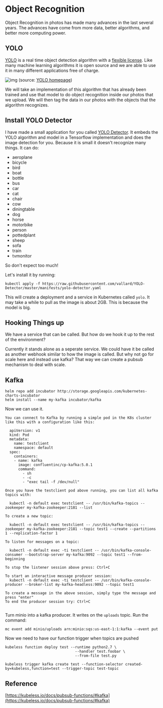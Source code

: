 # Object Recognition

Object Recognition in photos has made many advances in the last several years.  The advances have come from more data, better algorithms, and better more computing power. 

## YOLO

[YOLO](https://pjreddie.com/darknet/yolo/) is a real time object detection algorithm with a [flexible license](https://github.com/pjreddie/darknet/blob/master/LICENSE.fuck).  Like many machine learning algorithms it is open source and we are able to use it in many different applications free of charge. 

![img](https://pjreddie.com/media/image/Screen_Shot_2018-03-24_at_10.48.42_PM.png)
(source: [YOLO homepage](https://pjreddie.com/darknet/yolo/))

We will take an implementation of this algorithm that has already been trained and use that model to do object recognition inside our photos that we upload.  We will then tag the data in our photos with the objects that the algorithm recognizes.

## Install YOLO Detector

I have made a small application for you called [YOLO Detector](https://github.com/vallard/YOLO-Detector).  It embeds the YOLO algorithm and model in a Tensorflow implementation and does the image detection for you.  Because it is small it doesn't recognize many things.  It can do: 


* aeroplane
* bicycle
* bird
* boat
* bottle
* bus
* car
* cat
* chair
* cow
* diningtable
* dog
* horse
* motorbike
* person
* pottedplant
* sheep
* sofa
* train
* tvmonitor

So don't expect too much!  

Let's install it by running:

```
kubectl apply -f https://raw.githubusercontent.com/vallard/YOLO-Detector/master/manifests/yolo-detector.yaml
```
This will create a deployment and a service in Kubernetes called `yolo`.  It may take a while to pull as the image is about 2GB.  This is because the model is big. 



## Hooking Things up

We have a service that can be called.  But how do we hook it up to the rest of the environment?  

Currently it stands alone as a seperate service.  We could have it be called as another webhook similar to how the image is called.  But why not go for scale here and instead use kafka?  That way we can create a pubsub mechanism to deal with scale.  

## Kafka

```
helm repo add incubator http://storage.googleapis.com/kubernetes-charts-incubator
helm install --name my-kafka incubator/kafka
```  

Now we can use it.

```
You can connect to Kafka by running a simple pod in the K8s cluster like this with a configuration like this:

  apiVersion: v1
  kind: Pod
  metadata:
    name: testclient
    namespace: default
  spec:
    containers:
    - name: kafka
      image: confluentinc/cp-kafka:5.0.1
      command:
        - sh
        - -c
        - "exec tail -f /dev/null"

Once you have the testclient pod above running, you can list all kafka
topics with:

  kubectl -n default exec testclient -- /usr/bin/kafka-topics --zookeeper my-kafka-zookeeper:2181 --list

To create a new topic:

  kubectl -n default exec testclient -- /usr/bin/kafka-topics --zookeeper my-kafka-zookeeper:2181 --topic test1 --create --partitions 1 --replication-factor 1

To listen for messages on a topic:

  kubectl -n default exec -ti testclient -- /usr/bin/kafka-console-consumer --bootstrap-server my-kafka:9092 --topic test1 --from-beginning

To stop the listener session above press: Ctrl+C

To start an interactive message producer session:
  kubectl -n default exec -ti testclient -- /usr/bin/kafka-console-producer --broker-list my-kafka-headless:9092 --topic test1

To create a message in the above session, simply type the message and press "enter"
To end the producer session try: Ctrl+C


```

Turn minio into a kafka producer.  It writes on the `uploads` topic.  Run the command:

```
mc event add minio/uploads arn:minio:sqs:us-east-1:1:kafka --event put
```

Now we need to have our function trigger when topics are pushed

```
kubeless function deploy test --runtime python2.7 \
                                --handler test.foobar \
                                --from-file test.py
```



```
kubeless trigger kafka create test --function-selector created-by=kubeless,function=test --trigger-topic test-topic
```


## Reference

[https://kubeless.io/docs/pubsub-functions/#kafka](https://kubeless.io/docs/pubsub-functions/#kafka)
